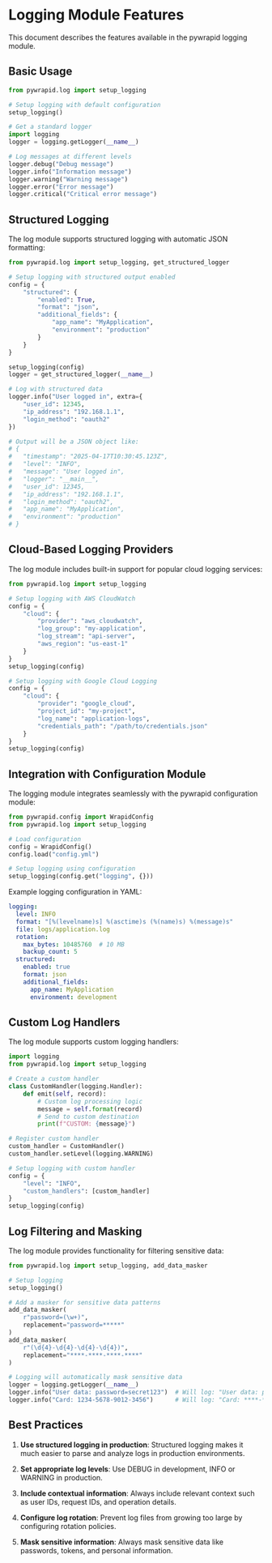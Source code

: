 # Logging Module Features

This document describes the features available in the pywrapid logging module.

## Basic Usage

```python
from pywrapid.log import setup_logging

# Setup logging with default configuration
setup_logging()

# Get a standard logger
import logging
logger = logging.getLogger(__name__)

# Log messages at different levels
logger.debug("Debug message")
logger.info("Information message")
logger.warning("Warning message")
logger.error("Error message")
logger.critical("Critical error message")
```

## Structured Logging

The log module supports structured logging with automatic JSON formatting:

```python
from pywrapid.log import setup_logging, get_structured_logger

# Setup logging with structured output enabled
config = {
    "structured": {
        "enabled": True,
        "format": "json",
        "additional_fields": {
            "app_name": "MyApplication",
            "environment": "production"
        }
    }
}

setup_logging(config)
logger = get_structured_logger(__name__)

# Log with structured data
logger.info("User logged in", extra={
    "user_id": 12345,
    "ip_address": "192.168.1.1",
    "login_method": "oauth2"
})

# Output will be a JSON object like:
# {
#   "timestamp": "2025-04-17T10:30:45.123Z", 
#   "level": "INFO", 
#   "message": "User logged in", 
#   "logger": "__main__", 
#   "user_id": 12345, 
#   "ip_address": "192.168.1.1", 
#   "login_method": "oauth2", 
#   "app_name": "MyApplication", 
#   "environment": "production"
# }
```

## Cloud-Based Logging Providers

The log module includes built-in support for popular cloud logging services:

```python
from pywrapid.log import setup_logging

# Setup logging with AWS CloudWatch
config = {
    "cloud": {
        "provider": "aws_cloudwatch",
        "log_group": "my-application",
        "log_stream": "api-server",
        "aws_region": "us-east-1"
    }
}
setup_logging(config)

# Setup logging with Google Cloud Logging
config = {
    "cloud": {
        "provider": "google_cloud",
        "project_id": "my-project",
        "log_name": "application-logs",
        "credentials_path": "/path/to/credentials.json"
    }
}
setup_logging(config)
```

## Integration with Configuration Module

The logging module integrates seamlessly with the pywrapid configuration module:

```python
from pywrapid.config import WrapidConfig
from pywrapid.log import setup_logging

# Load configuration
config = WrapidConfig()
config.load("config.yml")

# Setup logging using configuration
setup_logging(config.get("logging", {}))
```

Example logging configuration in YAML:

```yaml
logging:
  level: INFO
  format: "[%(levelname)s] %(asctime)s (%(name)s) %(message)s"
  file: logs/application.log
  rotation:
    max_bytes: 10485760  # 10 MB
    backup_count: 5
  structured:
    enabled: true
    format: json
    additional_fields:
      app_name: MyApplication
      environment: development
```

## Custom Log Handlers

The log module supports custom logging handlers:

```python
import logging
from pywrapid.log import setup_logging

# Create a custom handler
class CustomHandler(logging.Handler):
    def emit(self, record):
        # Custom log processing logic
        message = self.format(record)
        # Send to custom destination
        print(f"CUSTOM: {message}")

# Register custom handler
custom_handler = CustomHandler()
custom_handler.setLevel(logging.WARNING)

# Setup logging with custom handler
config = {
    "level": "INFO",
    "custom_handlers": [custom_handler]
}
setup_logging(config)
```

## Log Filtering and Masking

The log module provides functionality for filtering sensitive data:

```python
from pywrapid.log import setup_logging, add_data_masker

# Setup logging
setup_logging()

# Add a masker for sensitive data patterns
add_data_masker(
    r"password=(\w+)", 
    replacement="password=*****"
)
add_data_masker(
    r"(\d{4}-\d{4}-\d{4}-\d{4})", 
    replacement="****-****-****-****"
)

# Logging will automatically mask sensitive data
logger = logging.getLogger(__name__)
logger.info("User data: password=secret123")  # Will log: "User data: password=*****"
logger.info("Card: 1234-5678-9012-3456")      # Will log: "Card: ****-****-****-****"
```

## Best Practices

1. **Use structured logging in production**:
   Structured logging makes it much easier to parse and analyze logs in production environments.

2. **Set appropriate log levels**:
   Use DEBUG in development, INFO or WARNING in production.

3. **Include contextual information**:
   Always include relevant context such as user IDs, request IDs, and operation details.

4. **Configure log rotation**:
   Prevent log files from growing too large by configuring rotation policies.

5. **Mask sensitive information**:
   Always mask sensitive data like passwords, tokens, and personal information.
